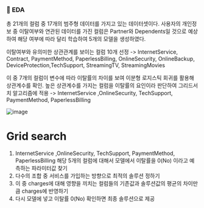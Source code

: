 ### 📌 EDA
총 21개의 컬럼 중 17개의 범주형 데이터를 가지고 있는 데이터셋이다. 
사용자의 개인정보 중 이탈여부와 연관된 데이터를 가진 컬럼은 Partner와 Dependents일 것으로 예상하여 해당 여부에 따라 달리 학습하여 5개의 모델을 생성하였다.

이탈여부와 유의미한 상관관계를 보이는 컬럼 10개 선정
-> InternetService, Contract, PaymentMethod, PaperlessBilling, OnlineSecurity, OnlineBackup, DeviceProtection,TechSupport, StreamingTV, StreamingMovies

이 중 7개의 컬럼이 변수에 따라 이탈률의 차이를 보여 이분형 로지스틱 회귀를 활용해 상관계수를 확인. 높은 상관계수를 가지는 컬럼을 이탈률의 요인이라 판단하여 그리드서치 알고리즘에 적용
-> InternetService ,OnlineSecurity, TechSupport, PaymentMethod, PaperlessBilling

![image](https://github.com/user-attachments/assets/35f096f9-d638-4ed1-9f10-68a9ec1d0845)



 # Grid search
 1. InternetService ,OnlineSecurity, TechSupport, PaymentMethod, PaperlessBilling 해당 5개의 컬럼에 대해서 모델에서 이탈률을 0(No) 이라고 예측하는 파라미터값 찾기
 2. 다수의 조합 중 서비스를 가입하는 방향으로 최적의 솔루션 정하기
 3. 이 중 charges에 대해 영향을 끼치는 컬럼들의 기존값과 솔루션값의 평균의 차이만큼 charges에 반영하기
 4. 다시 모델에 넣고 이탈률 0(No) 확인하면 최종 솔루션으로 제공
